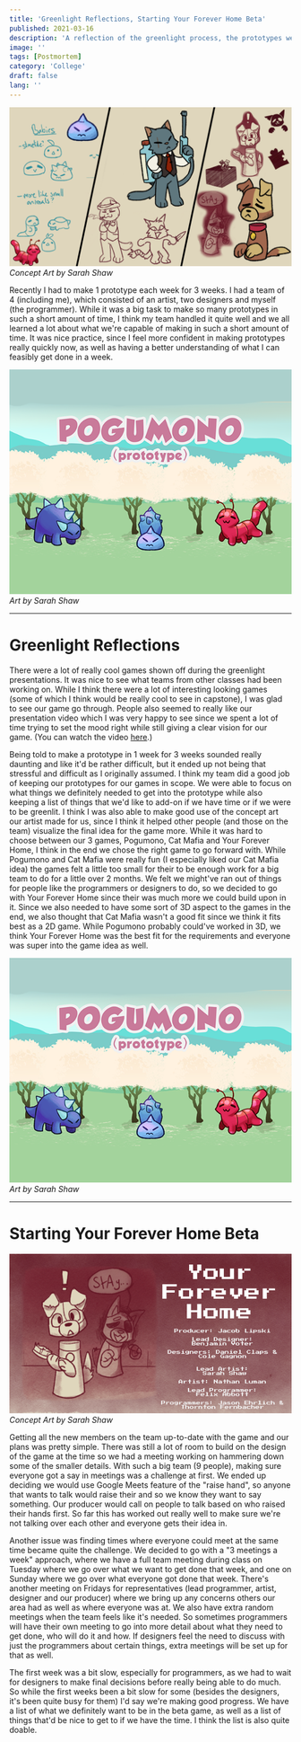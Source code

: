 ```yaml
---
title: 'Greenlight Reflections, Starting Your Forever Home Beta'
published: 2021-03-16
description: 'A reflection of the greenlight process, the prototypes we made and preparatino for Your Forever Home beta'
image: ''
tags: [Postmortem]
category: 'College'
draft: false 
lang: ''
---
```


![](src/assets/images/college_prototypes/3PrototypesConceptArt.png)
*Concept Art by Sarah Shaw*

Recently I had to make 1 prototype each week for 3 weeks. I had a team of 4 (including me), which consisted of an artist, two designers and myself (the programmer). While it was a big task to make so many prototypes in such a short amount of time, I think my team handled it quite well and we all learned a lot about what we're capable of making in such a short amount of time. It was nice practice, since I feel more confident in making prototypes really quickly now, as well as having a better understanding of what I can feasibly get done in a week.

![](src/assets/images/college_prototypes/PgoumonoItchioCover.png)
*Art by Sarah Shaw*

---

# Greenlight Reflections

There were a lot of really cool games shown off during the greenlight presentations. It was nice to see what teams from other classes had been working on. While I think there were a lot of interesting looking games (some of which I think would be really cool to see in capstone), I was glad to see our game go through. People also seemed to really like our presentation video which I was very happy to see since we spent a lot of time trying to set the mood right while still giving a clear vision for our game. (You can watch the video [here](https://drive.google.com/file/d/1uTspEBfR_2eKR5_0VwyauBQvKdjoBJiw/view).) 

Being told to make a prototype in 1 week for 3 weeks sounded really daunting and like it'd be rather difficult, but it ended up not being that stressful and difficult as I originally assumed. I think my team did a good job of keeping our prototypes for our games in scope. We were able to focus on what things we definitely needed to get into the prototype while also keeping a list of things that we'd like to add-on if we have time or if we were to be greenlit. I think I was also able to make good use of the concept art our artist made for us, since I think it helped other people (and those on the team) visualize the final idea for the game more. While it was hard to choose between our 3 games, Pogumono, Cat Mafia and Your Forever Home, I think in the end we chose the right game to go forward with. While Pogumono and Cat Mafia were really fun (I especially liked our Cat Mafia idea) the games felt a little too small for their to be enough work for a big team to do for a little over 2 months. We felt we might've ran out of things for people like the programmers or designers to do, so we decided to go with Your Forever Home since their was much more we could build upon in it. Since we also needed to have some sort of 3D aspect to the games in the end, we also thought that Cat Mafia wasn't a good fit since we think it fits best as a 2D game. While Pogumono probably could've worked in 3D, we think Your Forever Home was the best fit for the requirements and everyone was super into the game idea as well.

![](src/assets/images/college_prototypes/PgoumonoItchioCover.png)
*Art by Sarah Shaw*

---

# Starting Your Forever Home Beta

![](src/assets/images/college_prototypes/YourForeverHomeBetaSlide.png)
*Concept Art by Sarah Shaw*

Getting all the new members on the team up-to-date with the game and our plans was pretty simple. There was still a lot of room to build on the design of the game at the time so we had a meeting working on hammering down some of the smaller details. With such a big team (9 people), making sure everyone got a say in meetings was a challenge at first. We ended up deciding we would use Google Meets feature of the "raise hand", so anyone that wants to talk would raise their and so we know they want to say something. Our producer would call on people to talk based on who raised their hands first. So far this has worked out really well to make sure we're not talking over each other and everyone gets their idea in. 

Another issue was finding times where everyone could meet at the same time became quite the challenge. We decided to go with a "3 meetings a week" approach, where we have a full team meeting during class on Tuesday where we go over what we want to get done that week, and one on Sunday where we go over what everyone got done that week. There's another meeting on Fridays for representatives (lead programmer, artist, designer and our producer) where we bring up any concerns others our area had as well as where everyone was at. We also have extra random meetings when the team feels like it's needed. So sometimes programmers will have their own meeting to go into more detail about what they need to get done, who will do it and how. If designers feel the need to discuss with just the programmers about certain things, extra meetings will be set up for that as well. 

The first week was a bit slow, especially for programmers, as we had to wait for designers to make final decisions before really being able to do much. So while the first weeks been a bit slow for some (besides the designers, it's been quite busy for them) I'd say we're making good progress. We have a list of what we definitely want to be in the beta game, as well as a list of things that'd be nice to get to if we have the time. I think the list is also quite doable.
